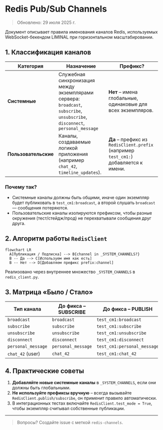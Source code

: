 # Redis Pub/Sub Channels

> Обновлено: 29 июля 2025 г.

Документ описывает правила именования каналов Redis, используемых WebSocket-бекендом LIMINAL при горизонтальном масштабировании.

## 1. Классификация каналов

| Категория            | Назначение                                                      | Префикс? |
|----------------------|-----------------------------------------------------------------|----------|
| **Системные**        | Служебная синхронизация между экземплярами сервера:<br> `broadcast`, `subscribe`, `unsubscribe`, `disconnect`, `personal_message` | **Нет** – имена глобальные, одинаковые для всех экземпляров. |
| **Пользовательские** | Каналы, создаваемые логикой приложения (например `chat_42`, `timeline_updates`). | **Да** – префикс из `RedisClient.prefix` (например `test_cm1:`) добавляется к имени. |

### Почему так?

* Системные каналы должны быть общими, иначе один экземпляр будет публиковать в `test_cm1:broadcast`, а второй слушать `broadcast` — сообщения потеряются.
* Пользовательские каналы изолируются префиксом, чтобы разные окружения (тест/стейдж/прод) не перехватывали сообщения друг друга.

## 2. Алгоритм работы `RedisClient`

```mermaid
flowchart LR
  A[Публикация / Подписка] --> B{channel in _SYSTEM_CHANNELS?}
  B -- Да --> C[Используем имя как есть]
  B -- Нет --> D[Добавляем префикс prefix:channel]
```

Реализовано через внутреннее множество `_SYSTEM_CHANNELS` в `redis_client.py`.

## 3. Матрица «Было / Стало»

| Тип канала | До фикса – SUBSCRIBE | До фикса – PUBLISH | После фикса – SUBSCRIBE | После фикса – PUBLISH |
|------------|---------------------|--------------------|-------------------------|------------------------|
| `broadcast`        | `broadcast`              | `test_cm1:broadcast`      | `broadcast`            | `broadcast`            |
| `subscribe`        | `subscribe`              | `test_cm1:subscribe`      | `subscribe`            | `subscribe`            |
| `unsubscribe`      | `unsubscribe`            | `test_cm1:unsubscribe`    | `unsubscribe`          | `unsubscribe`          |
| `disconnect`       | `disconnect`             | `test_cm1:disconnect`     | `disconnect`           | `disconnect`           |
| `personal_message` | `personal_message`       | `test_cm1:personal_message`| `personal_message`   | `personal_message`     |
| `chat_42` (user)   | `chat_42`                | `test_cm1:chat_42`        | `chat_42`              | `test_cm1:chat_42`     |

## 4. Практические советы

1. **Добавляйте новые системные каналы** в `_SYSTEM_CHANNELS`, если они должны быть глобальными.
2. **Не используйте префиксы вручную** – всегда вызывайте `RedisClient.publish/subscribe`, он применит правило автоматически.
3. В интеграционных тестах включайте `RedisClient.test_mode = True`, чтобы экземпляр считывал собственные публикации.

---

> Вопросы? Создайте issue с меткой `redis-channels`.
